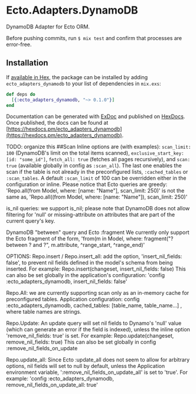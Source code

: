 # Ecto.Adapters.DynamoDB

DynamoDB Adapter for Ecto ORM.

Before pushing commits, run `$ mix test` and confirm that processes are error-free.

## Installation

If [available in Hex](https://hex.pm/docs/publish), the package can be installed
by adding `ecto_adapters_dynamodb` to your list of dependencies in `mix.exs`:

```elixir
def deps do
  [{:ecto_adapters_dynamodb, "~> 0.1.0"}]
end
```

Documentation can be generated with [ExDoc](https://github.com/elixir-lang/ex_doc)
and published on [HexDocs](https://hexdocs.pm). Once published, the docs can
be found at [https://hexdocs.pm/ecto_adapters_dynamodb](https://hexdocs.pm/ecto_adapters_dynamodb).


TODO: organize this
##Scan
Inline options are (with examples): `scan_limit: 100` (DynamoDB's limit on the total items scanned), `exclusive_start_key: [id: "some_id"]`, `fetch_all: true` (fetches all pages recursively), and `scan: true` (available globally in config as `:scan_all`). The last one enables the scan if the table is not already in the preconfigured lists, `:cached_tables` or `:scan_tables`. A default `:scan_limit` of 100 can be overridden either in the configuration or inline.
Please notice that Ecto queries are greedy: 
'Repo.all(from Model, where: [name: "Name"], scan_limit: 250)'
is not the same as, 
'Repo.all((from Model, where: [name: "Name"]), scan_limit: 250)'


is_nil queries: we support is_nil; please note that DynamoDB does not allow filtering for 'null' or missing-attribute on attributes that are part of the current query's key.


DynamoDB "between" query and Ecto :fragment
We currently only support the Ecto fragment of the form, 'from(m in Model, where: fragment("? between ? and ?", m.attribute, ^range_start, ^range_end)'


OPTIONS:
Repo.insert / Repo.insert_all: add the option, 'insert_nil_fields: false', to prevent nil fields defined in the model's schema from being inserted. For example: Repo.insert(changeset, insert_nil_fields: false)
This can also be set globally in the application's configuration: 
'config :ecto_adapters_dynamodb, insert_nil_fields: false'

Repo.All: we are currently supporting scan only as an in-memory cache for preconfigured tables.
Application configuration: config :ecto_adapters_dynamodb, cached_tables: [table_name, table_name...] , where table names are strings.

Repo.Update: An update query will set nil fields to Dynamo's 'null' value (which can generate an error if the field is indexed), unless the inline option 'remove_nil_fields: true' is set. For example: Repo.update(changeset, remove_nil_fields: true)
This can also be set globally in config :remove_nil_fields_on_update

Repo.update_all: Since Ecto :update_all does not seem to allow for arbitrary options, nil fields will set to null by default, unless the Application environment variable, ':remove_nil_fields_on_update_all' is set to 'true'. For example: 'config :ecto_adapters_dynamodb, remove_nil_fields_on_update_all: true'
